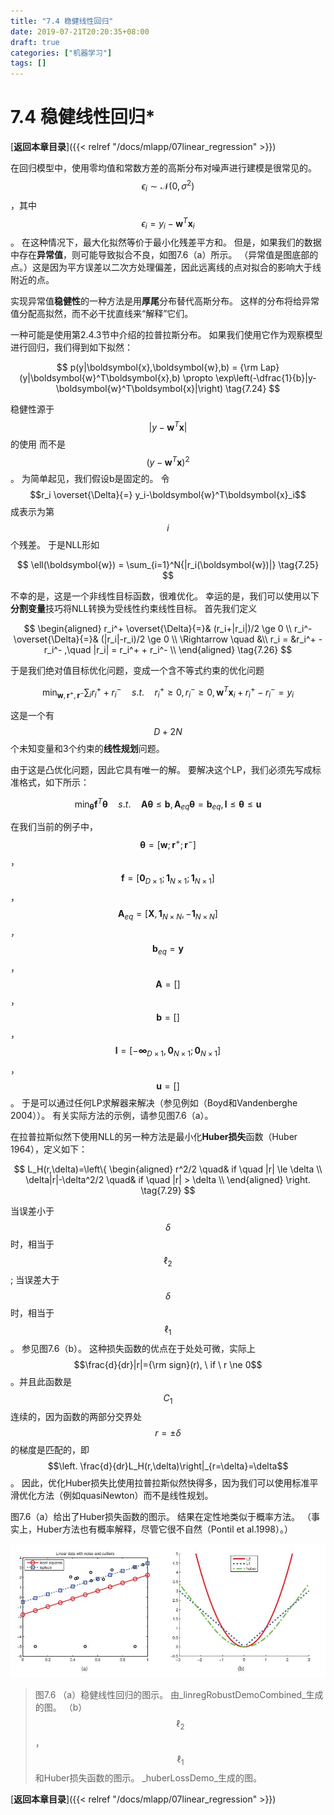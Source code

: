 ```yaml
---
title: "7.4 稳健线性回归"
date: 2019-07-21T20:20:35+08:00
draft: true
categories: ["机器学习"]
tags: []
---
```


# 7.4 稳健线性回归\*

[**返回本章目录**]({{< relref "/docs/mlapp/07linear_regression" >}})

在回归模型中，使用零均值和常数方差的高斯分布对噪声进行建模是很常见的。$$\epsilon_i \sim \mathcal{N}(0,\sigma^2)$$ ，其中$$\epsilon_i=y_i-\boldsymbol{w}^T \boldsymbol{x}_i$$。 在这种情况下，最大化拟然等价于最小化残差平方和。 但是，如果我们的数据中存在**异常值**，则可能导致拟合不良，如图7.6（a）所示。 （异常值是图底部的点。）这是因为平方误差以二次方处理偏差，因此远离线的点对拟合的影响大于线附近的点。

<!--more-->

实现异常值**稳健性**的一种方法是用**厚尾**分布替代高斯分布。 这样的分布将给异常值分配高拟然，而不必干扰直线来“解释”它们。

一种可能是使用第2.4.3节中介绍的拉普拉斯分布。 如果我们使用它作为观察模型进行回归，我们得到如下拟然：

$$
p(y|\boldsymbol{x},\boldsymbol{w},b) = {\rm Lap}(y|\boldsymbol{w}^T\boldsymbol{x},b) \propto \exp\left(-\dfrac{1}{b}|y-\boldsymbol{w}^T\boldsymbol{x}|\right)   \tag{7.24}
$$

稳健性源于$$|y-\boldsymbol{w}^T\boldsymbol{x}|$$的使用 而不是$$(y-\boldsymbol{w}^T\boldsymbol{x})^2$$。 为简单起见，我们假设b是固定的。 令$$r_i \overset{\Delta}{=} y_i-\boldsymbol{w}^T\boldsymbol{x}_i$$成表示为第$$i$$个残差。 于是NLL形如

$$
\ell(\boldsymbol{w}) = \sum_{i=1}^N{|r_i(\boldsymbol{w})|}   \tag{7.25}
$$

不幸的是，这是一个非线性目标函数，很难优化。 幸运的是，我们可以使用以下**分割变量**技巧将NLL转换为受线性约束线性目标。 首先我们定义

$$
\begin{aligned}
r_i^+ \overset{\Delta}{=}& (r_i+|r_i|)/2 \ge 0 \\
r_i^- \overset{\Delta}{=}& (|r_i|-r_i)/2 \ge 0 \\
\Rightarrow \quad &\\
r_i = &r_i^+ - r_i^- ,\quad |r_i| = r_i^+ + r_i^- \\
\end{aligned} \tag{7.26}
$$

于是我们绝对值目标优化问题，变成一个含不等式约束的优化问题

$$
\min_{\boldsymbol{w},\boldsymbol{r}^+,\boldsymbol{r}^-} \sum_i{r_i^+ + r_i^-} \quad s.t.\quad r_i^+ \ge 0, r_i^- \ge 0, \boldsymbol{w}^T\boldsymbol{x}_i + r_i^+ - r_i^-  = y_i  \tag{7.27}
$$

这是一个有$$D+2N$$个未知变量和3个约束的**线性规划**问题。

由于这是凸优化问题，因此它具有唯一的解。 要解决这个LP，我们必须先写成标准格式，如下所示：

$$
\min_{\boldsymbol{\theta}} \boldsymbol{f}^T\boldsymbol{\theta} \quad s.t. \quad \boldsymbol{A} \boldsymbol{\theta} \le \boldsymbol{b}, \boldsymbol{A}_{eq}\boldsymbol{\theta}=\boldsymbol{b}_{eq},\boldsymbol{l}\le\boldsymbol{\theta} \le \boldsymbol{u} \tag{7.28}
$$

在我们当前的例子中，$$\boldsymbol{\theta}=[\boldsymbol{w};\boldsymbol{r}^+;\boldsymbol{r}^-]$$，$$\boldsymbol{f} = [\boldsymbol{0}_{D\times1};\boldsymbol{1}_{N\times1};\boldsymbol{1}_{N\times1}]$$，$$\boldsymbol{A}_{eq} = [\boldsymbol{X} ,\boldsymbol{1}_{N \times N} ,- \boldsymbol{1}_{N \times N} ]$$，$$\boldsymbol{b}_{eq} = \boldsymbol{y}$$ ，$$\boldsymbol{A} = []$$，$$\boldsymbol{b} = []$$，$$\boldsymbol{l} = [-\boldsymbol{\infty}_{D \times 1},\boldsymbol{0}_{N \times 1} ;\boldsymbol{0}_{N \times 1}]$$，$$\boldsymbol{u}= []$$。 于是可以通过任何LP求解器来解决（参见例如（Boyd和Vandenberghe 2004））。 有关实际方法的示例，请参见图7.6（a）。

在拉普拉斯似然下使用NLL的另一种方法是最小化**Huber损失**函数（Huber 1964），定义如下：

$$
L_H(r,\delta)=\left\{
\begin{aligned}
r^2/2 \quad& if \quad |r| \le \delta \\
\delta|r|-\delta^2/2 \quad& if \quad |r| > \delta \\
\end{aligned}
\right.  \tag{7.29}
$$

当误差小于$$\delta$$时，相当于$$\ell_2$$; 当误差大于$$\delta$$时，相当于$$\ell_1$$。 参见图7.6（b）。 这种损失函数的优点在于处处可微，实际上$$\frac{d}{dr}|r|={\rm sign}(r), \ if \ r \ne 0$$。并且此函数是$$C_1$$连续的，因为函数的两部分交界处$$r =\pm \delta$$的梯度是匹配的，即$$\left. \frac{d}{dr}L_H(r,\delta)\right|_{r=\delta}=\delta$$。 因此，优化Huber损失比使用拉普拉斯似然快得多，因为我们可以使用标准平滑优化方法（例如quasiNewton）而不是线性规划。

图7.6（a）给出了Huber损失函数的图示。 结果在定性地类似于概率方法。 （事实上，Huber方法也有概率解释，尽管它很不自然（Pontil et al.1998）。）

![](../images/0098.jpg)

> 图7.6 （a）稳健线性回归的图示。 由_linregRobustDemoCombined_生成的图。 （b）$$\ell_2$$，$$\ell_1$$和Huber损失函数的图示。 _huberLossDemo_生成的图。

[**返回本章目录**]({{< relref "/docs/mlapp/07linear_regression" >}})

